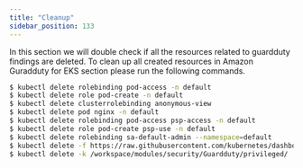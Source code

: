```yaml
---
title: "Cleanup"
sidebar_position: 133
---
```


In this section we will double check if all the resources related to guardduty findings are deleted. To clean up all created resources in Amazon Guradduty for EKS section please run the following commands.

```bash
$ kubectl delete rolebinding pod-access -n default
$ kubectl delete role pod-create -n default
$ kubectl delete clusterrolebinding anonymous-view
$ kubectl delete pod nginx -n default
$ kubectl delete rolebinding pod-access psp-access -n default
$ kubectl delete role pod-create psp-use -n default
$ kubectl delete rolebinding sa-default-admin --namespace=default
$ kubectl delete -f https://raw.githubusercontent.com/kubernetes/dashboard/v2.5.1/aio/deploy/recommended.yaml
$ kubectl delete -k /workspace/modules/security/Guardduty/privileged/
```
